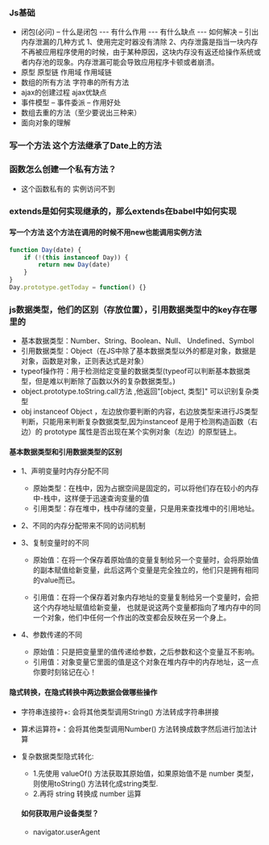 ### Js基础
* 闭包(必问) – 什么是闭包 --- 有什么作用 --- 有什么缺点 --- 如何解决 – 引出内存泄漏的几种方式
    1、使用完定时器没有清除
    2、内存泄露是指当一块内存不再被应用程序使用的时候，由于某种原因，这块内存没有返还给操作系统或者内存池的现象。内存泄漏可能会导致应用程序卡顿或者崩溃。
* 原型 原型链  作用域 作用域链
* 数组的所有方法 字符串的所有方法
* ajax的创建过程 ajax优缺点
* 事件模型 – 事件委派 – 作用好处
* 数组去重的方法（至少要说出三种来）
* 面向对象的理解

### 写一个方法    这个方法继承了Date上的方法

### 函数怎么创建一个私有方法？
* 这个函数私有的  实例访问不到

### extends是如何实现继承的，那么extends在babel中如何实现


#### 写一个方法  这个方法在调用的时候不用new也能调用实例方法
```js
function Day(date) {
    if (!(this instanceof Day)) {
        return new Day(date)
    }
}
Day.prototype.getToday = function() {}
```

### js数据类型，他们的区别（存放位置），引用数据类型中的key存在哪里的
* 基本数据类型：Number、String、Boolean、Null、 Undefined、Symbol
* 引用数据类型：Object（在JS中除了基本数据类型以外的都是对象，数据是对象，函数是对象，正则表达式是对象）
* typeof操作符：用于检测给定变量的数据类型(typeof可以判断基本数据类型，但是难以判断除了函数以外的复杂数据类型。)
* object.prototype.toString.call方法 ,他返回"[object, 类型]" 可以识别复杂类型
* obj instanceof Object ，左边放你要判断的内容，右边放类型来进行JS类型判断，只能用来判断复杂数据类型,因为instanceof 是用于检测构造函数（右边）的 prototype 属性是否出现在某个实例对象（左边）的原型链上。
#### 基本数据类型和引用数据类型的区别
* 1、声明变量时内存分配不同
    * 原始类型：在栈中，因为占据空间是固定的，可以将他们存在较小的内存中-栈中，这样便于迅速查询变量的值
    * 引用类型：存在堆中，栈中存储的变量，只是用来查找堆中的引用地址。

* 2、不同的内存分配带来不同的访问机制

* 3、复制变量时的不同
    * 原始值：在将一个保存着原始值的变量复制给另一个变量时，会将原始值的副本赋值给新变量，此后这两个变量是完全独立的，他们只是拥有相同的value而已。

    * 引用值：在将一个保存着对象内存地址的变量复制给另一个变量时，会把这个内存地址赋值给新变量，
    也就是说这两个变量都指向了堆内存中的同一个对象，他们中任何一个作出的改变都会反映在另一个身上。

* 4、参数传递的不同
    * 原始值：只是把变量里的值传递给参数，之后参数和这个变量互不影响。
    * 引用值：对象变量它里面的值是这个对象在堆内存中的内存地址，这一点你要时刻铭记在心！

#### 隐式转换，在隐式转换中两边数据会做哪些操作
* 字符串连接符+: 会将其他类型调用String() 方法转成字符串拼接
* 算术运算符+：会将其他类型调用Number() 方法转换成数字然后进行加法计算

* 复杂数据类型隐式转化:
  * 1.先使用 valueOf() 方法获取其原始值，如果原始值不是 number 类型，则使用toString() 方法转化成string类型.
  * 2.再将 string 转换成 number 运算

  #### 如何获取用户设备类型？
  * navigator.userAgent 